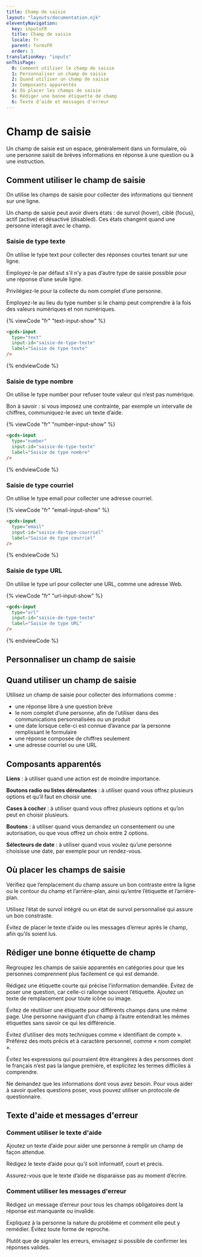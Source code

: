 ```yaml
---
title: Champ de saisie
layout: "layouts/documentation.njk"
eleventyNavigation:
  key: inputsFR
  title: Champ de saisie
  locale: fr
  parent: formsFR
  order: 1
translationKey: "inputs"
onThisPage:
  0: Comment utiliser le champ de saisie
  1: Personnaliser un champ de saisie
  2: Quand utiliser un champ de saisie
  3: Composants apparentés
  4: Où placer les champs de saisie
  5: Rédiger une bonne étiquette de champ
  6: Texte d’aide et messages d'erreur
---
```


# Champ de saisie

Un champ de saisie est un espace, généralement dans un formulaire, où une personne saisit de brèves informations en réponse à une question ou à une instruction.

## Comment utiliser le champ de saisie

On utilise les champs de saisie pour collecter des informations qui tiennent sur une ligne.

Un champ de saisie peut avoir divers états : de survol <span lang="en">(hover)</span>, ciblé <span lang="en">(focus)</span>, actif <span lang="en">(active)</span> et désactivé <span lang="en">(disabled)</span>. Ces états changent quand une personne interagit avec le champ.

### Saisie de type texte

<gcds-input
  type="text"
  input-id="saisie-de-type-texte"
  label="Saisie de type texte"
/>

On utilise le type text pour collecter des réponses courtes tenant sur une ligne.

Employez-le par défaut s’il n’y a pas d’autre type de saisie possible pour une réponse d’une seule ligne.

Privilégiez-le pour la collecte du nom complet d’une personne.

Employez-le au lieu du type number si le champ peut comprendre à la fois des valeurs numériques et non numériques.

{% viewCode "fr" "text-input-show" %}

``` html
<gcds-input
  type="text"
  input-id="saisie-de-type-texte"
  label="Saisie de type texte"
/>
```

{% endviewCode %}

### Saisie de type nombre

<gcds-input
  type="number"
  input-id="saisie-de-type-texte"
  label="Saisie de type nombre"
/>

On utilise le type number pour refuser toute valeur qui n’est pas numérique. 

Bon à savoir : si vous imposez une contrainte, par exemple un intervalle de chiffres, communiquez-le avec un texte d’aide.

{% viewCode "fr" "number-input-show" %}

``` html
<gcds-input
  type="number"
  input-id="saisie-de-type-texte"
  label="Saisie de type nombre"
/>
```

{% endviewCode %}

### Saisie de type courriel

<gcds-input
  type="email"
  input-id="saisie-de-type-courriel"
  label="Saisie de type courriel"
/>

On utilise le type email pour collecter une adresse courriel.

{% viewCode "fr" "email-input-show" %}

``` html
<gcds-input
  type="email"
  input-id="saisie-de-type-courriel"
  label="Saisie de type courriel"
/>
```

{% endviewCode %}

### Saisie de type URL

<gcds-input
  type="url"
  input-id="saisie-de-type-texte"
  label="Saisie de type URL"
/>

On utilise le type url pour collecter une URL, comme une adresse Web.

{% viewCode "fr" "url-input-show" %}

``` html
<gcds-input
  type="url"
  input-id="saisie-de-type-texte"
  label="Saisie de type URL"
/>
```

{% endviewCode %}

## Personnaliser un champ de saisie

## Quand utiliser un champ de saisie

Utilisez un champ de saisie pour collecter des informations comme :

- une réponse libre à une question brève
- le nom complet d’une personne, afin de l’utiliser dans des communications personnalisées ou un produit
- une date lorsque celle-ci est connue d’avance par la personne remplissant le formulaire
- une réponse composée de chiffres seulement
- une adresse courriel ou une URL

## Composants apparentés

**Liens** : à utiliser quand une action est de moindre importance.

**Boutons radio ou listes déroulantes** : à utiliser quand vous offrez plusieurs options et qu’il faut en choisir une.

**Cases à cocher** : à utiliser quand vous offrez plusieurs options et qu’on peut en choisir plusieurs.

**Boutons** : à utiliser quand vous demandez un consentement ou une autorisation, ou que vous offrez un choix entre 2 options.

**Sélecteurs de date** : à utiliser quand vous voulez qu’une personne choisisse une date, par exemple pour un rendez-vous.

## Où placer les champs de saisie

Vérifiez que l’emplacement du champ assure un bon contraste entre la ligne ou le contour du champ et l’arrière-plan, ainsi qu’entre l’étiquette et l’arrière-plan.

Utilisez l’état de survol intégré ou un état de survol personnalisé qui assure un bon constraste.

Évitez de placer le texte d’aide ou les messages d’erreur après le champ, afin qu’ils soient lus.

## Rédiger une bonne étiquette de champ

Regroupez les champs de saisie apparentés en catégories pour que les personnes comprennent plus facilement ce qui est demandé.

Rédigez une étiquette courte qui précise l’information demandée. Évitez de poser une question, car celle-ci rallonge souvent l’étiquette. Ajoutez un texte de remplacement pour toute icône ou image.

Évitez de réutiliser une étiquette pour différents champs dans une même page. Une personne naviguant d’un champ à l’autre entendrait les mêmes étiquettes sans savoir ce qui les différencie.

Évitez d’utiliser des mots techniques comme « identifiant de compte ». Préférez des mots précis et à caractère personnel, comme « nom complet ».

Évitez les expressions qui pourraient être étrangères à des personnes dont le français n’est pas la langue première, et explicitez les termes difficiles à comprendre.

Ne demandez que les informations dont vous avez besoin. Pour vous aider à savoir quelles questions poser, vous pouvez utiliser un protocole de questionnaire.

## Texte d'aide et messages d'erreur

### Comment utiliser le texte d'aide

Ajoutez un texte d’aide pour aider une personne à remplir un champ de façon attendue.

Rédigez le texte d’aide pour qu’il soit informatif, court et précis.

Assurez-vous que le texte d’aide ne disparaisse pas au moment d’écrire.

### Comment utiliser les messages d'erreur

Rédigez un message d’erreur pour tous les champs obligatoires dont la réponse est manquante ou invalide.

Expliquez à la personne la nature du problème et comment elle peut y remédier. Évitez toute forme de reproche.

Plutôt que de signaler les erreurs, envisagez si possible de confirmer les réponses valides.
